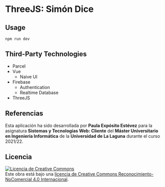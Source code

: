 # ThreeJS: Simón Dice

## Usage

```
npm run dev
```

## Third-Party Technologies

* Parcel
* Vue
    * Naive UI
* Firebase
    * Authentication
    * Realtime Database
* ThreeJS


## Referencias

Esta aplicación ha sido desarrollada por **Paula Expósito Estévez** para la asignatura **Sistemas y Tecnologías Web: Cliente** del **Máster Universitario en Ingeniería Informática** de la **Universidad de La Laguna** durante el curso 2021/22.

## Licencia

<a rel="license" href="http://creativecommons.org/licenses/by-nc/4.0/"><img alt="Licencia de Creative Commons" style="border-width:0" src="https://i.creativecommons.org/l/by-nc/4.0/88x31.png" /></a><br />
Este obra está bajo una <a rel="license" href="http://creativecommons.org/licenses/by-nc/4.0/">licencia de Creative Commons Reconocimiento-NoComercial 4.0 Internacional</a>.